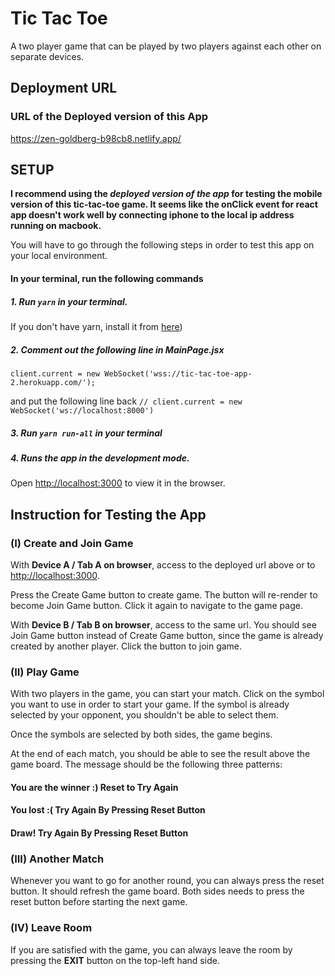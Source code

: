 # Tic Tac Toe

A two player game that can be played by two players against each other on separate devices.

## Deployment URL

### URL of the Deployed version of this App

<https://zen-goldberg-b98cb8.netlify.app/>

## SETUP

**I recommend using the _deployed version of the app_ for testing the mobile version of this tic-tac-toe game. It seems like the onClick event for react app doesn't work well by connecting iphone to the local ip address running on macbook.**

You will have to go through the following steps in order to test this app on your local environment.

#### In your terminal, run the following commands

##### 1. Run `yarn` in your terminal.

If you don't have yarn, install it from [here](https://classic.yarnpkg.com/en/docs/install/#mac-stable))

##### 2. Comment out the following line in MainPage.jsx

`client.current = new WebSocket('wss://tic-tac-toe-app-2.herokuapp.com/');`

and put the following line back
`// client.current = new WebSocket('ws://localhost:8000')`

##### 3. Run `yarn run-all` in your terminal

##### 4. Runs the app in the development mode.<br />

Open [http://localhost:3000](http://localhost:3000) to view it in the browser.

## Instruction for Testing the App

### (I) Create and Join Game

With **Device A / Tab A on browser**, access to the deployed url above or to [http://localhost:3000](http://localhost:3000).

Press the Create Game button to create game. The button will re-render to become Join Game button. Click it again to navigate to the game page.

With **Device B / Tab B on browser**, access to the same url. You should see Join Game button instead of Create Game button, since the game is already created by another player. Click the button to join game.

### (II) Play Game

With two players in the game, you can start your match.
Click on the symbol you want to use in order to start your game. If the symbol is already selected by your opponent, you shouldn't be able to select them.

Once the symbols are selected by both sides, the game begins.

At the end of each match, you should be able to see the result above the game board. The message should be the following three patterns:

#### You are the winner :) Reset to Try Again

#### You lost :( Try Again By Pressing Reset Button

#### Draw! Try Again By Pressing Reset Button

### (III) Another Match

Whenever you want to go for another round, you can always press the reset button. It should refresh the game board. Both sides needs to press the reset button before starting the next game.

### (IV) Leave Room

If you are satisfied with the game, you can always leave the room by pressing the **EXIT** button on the top-left hand side.
